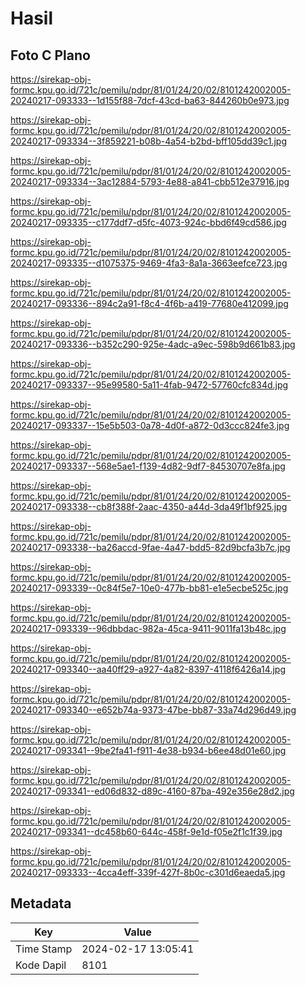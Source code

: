 # Hasil

## Foto C Plano

https://sirekap-obj-formc.kpu.go.id/721c/pemilu/pdpr/81/01/24/20/02/8101242002005-20240217-093333--1d155f88-7dcf-43cd-ba63-844260b0e973.jpg

https://sirekap-obj-formc.kpu.go.id/721c/pemilu/pdpr/81/01/24/20/02/8101242002005-20240217-093334--3f859221-b08b-4a54-b2bd-bff105dd39c1.jpg

https://sirekap-obj-formc.kpu.go.id/721c/pemilu/pdpr/81/01/24/20/02/8101242002005-20240217-093334--3ac12884-5793-4e88-a841-cbb512e37916.jpg

https://sirekap-obj-formc.kpu.go.id/721c/pemilu/pdpr/81/01/24/20/02/8101242002005-20240217-093335--c177ddf7-d5fc-4073-924c-bbd6f49cd586.jpg

https://sirekap-obj-formc.kpu.go.id/721c/pemilu/pdpr/81/01/24/20/02/8101242002005-20240217-093335--d1075375-9469-4fa3-8a1a-3663eefce723.jpg

https://sirekap-obj-formc.kpu.go.id/721c/pemilu/pdpr/81/01/24/20/02/8101242002005-20240217-093336--894c2a91-f8c4-4f6b-a419-77680e412099.jpg

https://sirekap-obj-formc.kpu.go.id/721c/pemilu/pdpr/81/01/24/20/02/8101242002005-20240217-093336--b352c290-925e-4adc-a9ec-598b9d661b83.jpg

https://sirekap-obj-formc.kpu.go.id/721c/pemilu/pdpr/81/01/24/20/02/8101242002005-20240217-093337--95e99580-5a11-4fab-9472-57760cfc834d.jpg

https://sirekap-obj-formc.kpu.go.id/721c/pemilu/pdpr/81/01/24/20/02/8101242002005-20240217-093337--15e5b503-0a78-4d0f-a872-0d3ccc824fe3.jpg

https://sirekap-obj-formc.kpu.go.id/721c/pemilu/pdpr/81/01/24/20/02/8101242002005-20240217-093337--568e5ae1-f139-4d82-9df7-84530707e8fa.jpg

https://sirekap-obj-formc.kpu.go.id/721c/pemilu/pdpr/81/01/24/20/02/8101242002005-20240217-093338--cb8f388f-2aac-4350-a44d-3da49f1bf925.jpg

https://sirekap-obj-formc.kpu.go.id/721c/pemilu/pdpr/81/01/24/20/02/8101242002005-20240217-093338--ba26accd-9fae-4a47-bdd5-82d9bcfa3b7c.jpg

https://sirekap-obj-formc.kpu.go.id/721c/pemilu/pdpr/81/01/24/20/02/8101242002005-20240217-093339--0c84f5e7-10e0-477b-bb81-e1e5ecbe525c.jpg

https://sirekap-obj-formc.kpu.go.id/721c/pemilu/pdpr/81/01/24/20/02/8101242002005-20240217-093339--96dbbdac-982a-45ca-9411-9011fa13b48c.jpg

https://sirekap-obj-formc.kpu.go.id/721c/pemilu/pdpr/81/01/24/20/02/8101242002005-20240217-093340--aa40ff29-a927-4a82-8397-4118f6426a14.jpg

https://sirekap-obj-formc.kpu.go.id/721c/pemilu/pdpr/81/01/24/20/02/8101242002005-20240217-093340--e652b74a-9373-47be-bb87-33a74d296d49.jpg

https://sirekap-obj-formc.kpu.go.id/721c/pemilu/pdpr/81/01/24/20/02/8101242002005-20240217-093341--9be2fa41-f911-4e38-b934-b6ee48d01e60.jpg

https://sirekap-obj-formc.kpu.go.id/721c/pemilu/pdpr/81/01/24/20/02/8101242002005-20240217-093341--ed06d832-d89c-4160-87ba-492e356e28d2.jpg

https://sirekap-obj-formc.kpu.go.id/721c/pemilu/pdpr/81/01/24/20/02/8101242002005-20240217-093341--dc458b60-644c-458f-9e1d-f05e2f1c1f39.jpg

https://sirekap-obj-formc.kpu.go.id/721c/pemilu/pdpr/81/01/24/20/02/8101242002005-20240217-093333--4cca4eff-339f-427f-8b0c-c301d6eaeda5.jpg


## Metadata

| Key        | Value               |
| ---------- | ------------------- |
| Time Stamp | 2024-02-17 13:05:41 |
| Kode Dapil | 8101                |



